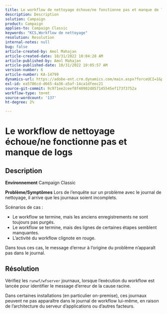 ```yaml
---
title: Le workflow de nettoyage échoue/ne fonctionne pas et manque de logs
description: Description
solution: Campaign
product: Campaign
applies-to: Campaign Classic
keywords: "KCS,Workflow de nettoyage"
resolution: Resolution
internal-notes: null
bug: false
article-created-by: Amol Mahajan
article-created-date: 10/31/2022 10:04:28 AM
article-published-by: Amol Mahajan
article-published-date: 10/31/2022 10:05:57 AM
version-number: 6
article-number: KA-14799
dynamics-url: https://adobe-ent.crm.dynamics.com/main.aspx?forceUCI=1&pagetype=entityrecord&etn=knowledgearticle&id=271ea964-0359-ed11-9561-6045bd006079
exl-id: ea5786cd-d665-4a36-a5af-14ca1dfeec21
source-git-commit: 9c971ee2ceef8f48902d857145545ef173f3752a
workflow-type: tm+mt
source-wordcount: '137'
ht-degree: 2%

---
```


# Le workflow de nettoyage échoue/ne fonctionne pas et manque de logs

## Description

<b>Environnement</b>
Campaign Classic


<b>Problème/Symptômes</b>
Lors de l’enquête sur un problème avec le journal de nettoyage, il arrive que les journaux soient incomplets.

Scénarios de cas :

- Le workflow se termine, mais les anciens enregistrements ne sont toujours pas purgés.
- Le workflow se termine, mais des lignes de certaines étapes semblent manquantes.
- L’activité du workflow clignote en rouge.


Dans tous ces cas, le message d’erreur à l’origine du problème n’apparaît pas dans le journal.


## Résolution


Vérifiez les `runwf/wfserver` journaux, lorsque l’exécution du workflow est lancée pour identifier le message d’erreur de la cause racine.

Dans certaines installations (en particulier on-premise), ces journaux peuvent ne pas apparaître dans le journal de workflow lui-même, en raison de l’architecture du serveur d’applications ou d’autres facteurs.

